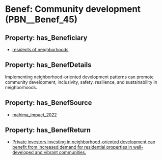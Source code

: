 # Benef: __Community development__ (PBN__Benef_45)

## Property: has_Beneficiary

* [residents of neighborhoods](../Stakeholder/PBN__Stakeholder_39)

## Property: has_BenefDetails

Implementing neighborhood-oriented development patterns can promote community development, inclusivity, safety, resilience, and sustainability in neighborhoods.

## Property: has_BenefSource

* [mahima_impact_2022](../Article/PBN__Article_10)

## Property: has_BenefReturn

* [Private investors investing in neighborhood-oriented development can benefit from increased demand for residential properties in well-developed and vibrant communities.](../BenefReturn/PBN__BenefReturn_45)

